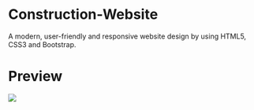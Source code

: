 # Construction-Website

A modern, user-friendly and responsive website design by using HTML5, CSS3 and Bootstrap.

# Preview

![](./images/screen_preview.gif)
